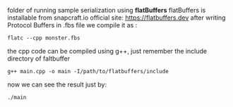 folder of running sample serialization using **flatBuffers**
flatBuffers is installable from snapcraft.io
official site: https://flatbuffers.dev
after writing Protocol Buffers in .fbs file we compile it as :
```
flatc --cpp monster.fbs
```
the cpp code can be compiled using g++, just remember the include directory of faltbuffer
```
g++ main.cpp -o main -I/path/to/flatbuffers/include
```
now we can see the result just by:
```
./main
```
